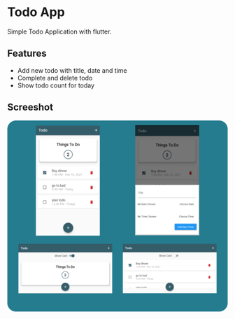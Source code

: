 # Todo App

Simple Todo Application with flutter.

## Features
- Add new todo with title, date and time
- Complete and delete todo
- Show todo count for today

## Screeshot
![App Screenshot](./assets/images/todoapp.png)